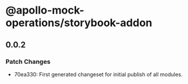 # @apollo-mock-operations/storybook-addon

## 0.0.2

### Patch Changes

- 70ea330: First generated changeset for initial publish of all modules.

